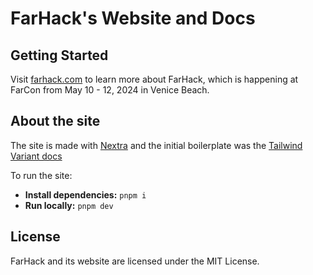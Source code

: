 # FarHack's Website and Docs

## Getting Started

Visit [farhack.com](https://farhack.xyz) to learn more about FarHack, which is happening at FarCon from May 10 - 12, 2024 in Venice Beach.

## About the site

The site is made with [Nextra](https://nextra.site/) and the initial boilerplate was the [Tailwind Variant docs](https://github.com/nextui-org/tailwind-variants-docs)

To run the site:
- **Install dependencies:** `pnpm i`
- **Run locally:** `pnpm dev`


## License

FarHack and its website are licensed under the MIT License.